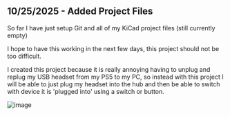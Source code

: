 <!--
  ===================    !!READ THIS NOTICE!!   ====================
  DO NOT edit this file manually. Your changes WILL BE OVERWRITTEN!
  This journal is auto generated and updated by Hack Club Blueprint.
  To edit this file, please edit your journal entries on Blueprint.
  ==================================================================
-->

## 10/25/2025 - Added Project Files  

So far I have just setup Git and all of my KiCad project files (still currently empty)

I hope to have this working in the next few days, this project should not be too difficult.

I created this project because it is really annoying having to unplug and replug my USB headset from my PS5 to my PC, so instead with this project I will be able to just plug my headset into the hub and then be able to switch with device it is 'plugged into' using a switch or button.

![image](https://blueprint.hackclub.com/user-attachments/blobs/proxy/eyJfcmFpbHMiOnsiZGF0YSI6NTM5MCwicHVyIjoiYmxvYl9pZCJ9fQ==--71ab5903e451ed70c2c2c1cc223fe76ef1362c04/image.png)
  

